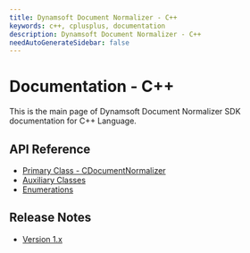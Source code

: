```yaml
---
title: Dynamsoft Document Normalizer - C++
keywords: c++, cplusplus, documentation
description: Dynamsoft Document Normalizer - C++
needAutoGenerateSidebar: false
---
```


# Documentation - C++

This is the main page of Dynamsoft Document Normalizer SDK documentation for C++ Language.

## API Reference

- [Primary Class - CDocumentNormalizer](api-reference/index.md#primary-class)
- [Auxiliary Classes](api-reference/index.md#auxiliary-classes)
- [Enumerations](api-reference/index.md#enumerations)

## Release Notes
- [Version 1.x](release-notes/cpp-1.md)
